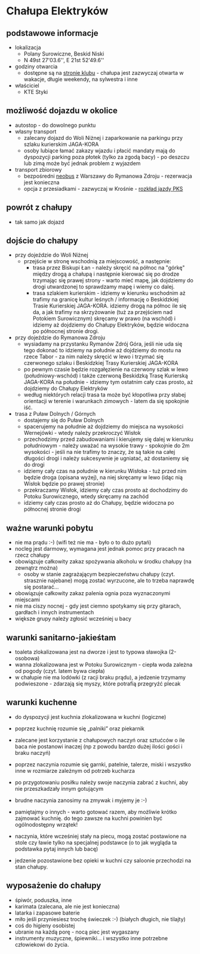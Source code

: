 Chałupa Elektryków
==================

podstawowe informacje
---------------------

* lokalizacja
	* Polany Surowiczne, Beskid Niski
	* N 49st 27'03.6'', E 21st 52'49.6''
* godziny otwarcia
	* dostępne są na [stronie klubu](http://styki.ee.pw.edu.pl/) - chałupa jest zazwyczaj otwarta w wakacje, długie weekendy, na sylwestra i inne
* właściciel
	* KTE Styki

możliwość dojazdu w okolice
---------------------------

* autostop - do dowolnego punktu
* własny transport
	* zalecany dojazd do Woli Niżnej i zaparkowanie na parkingu przy szlaku kurierskim JAGA-KORA
	* osoby lubiące łamać zakazy wjazdu i płacić mandaty mają do dyspozycji parking poza płotek (tylko za zgodą bacy) - po deszczu lub zimą może być jednak problem z wyjazdem
* transport zbiorowy
	* bezpośredni [neobus](http://neobus.pl) z Warszawy do Rymanowa Zdroju - rezerwacja jest konieczna
	* opcja z przesiadkami - zazwyczaj w Krośnie - [rozkład jazdy PKS](http://www.e-podroznik.pl/)

powrót z chałupy
----------------

* tak samo jak dojazd

dojście do chałupy
------------------

* przy dojeździe do Woli Niżnej
	* przejście w stronę wschodnią za miejscowość, a następnie:
		* trasa przez Biskupi Łan - należy skręcić na północ na "górkę" między drogą a chałupą i następnie kierować się po drodze trzymając się prawej strony - warto mieć mapę, jak dojdziemy do drogi utwardzonej to sprawdzamy mapę i wiemy co dalej.
		* trasa szlakiem kurierskim - idziemy w kierunku wschodnim aż trafimy na granicę kultur leśnych / informację o Beskidzkiej Trasie Kurierskiej JAGA-KORA. idziemy drogą na północ ile się da, a jak trafimy na skrzyżowanie (tuż za przejściem nad Potokiem Surowicznym) skręcamy w prawo (na wschód) i idziemy aż dojdziemy do Chałupy Elektryków, będzie widoczna po północnej stronie drogi.
* przy dojeździe do Rymanowa Zdroju
	* wysiadamy na przystanku Rymanów Zdrój Góra, jeśli nie uda się tego dokonać to idziemy na południe aż dojdziemy do mostu na rzece Tabor - za nim należy skręcić w lewo i trzymać się czerwonego szlaku i Beskidzkiej Trasy Kurierskiej JAGA-KORA
	* po pewnym czasie będzie rozgałęzienie na czerwony szlak w lewo (południowy-wschód) i także czerwoną Beskidzką Trasę Kurierską JAGA-KORA na południe - idziemy tym ostatnim cały czas prosto, aż dojdziemy do Chałupy Elektryków
	* według niektórych relacji trasa ta może być kłopotliwa przy słabej orientacji w terenie i warunkach zimowych - latem da się spokojnie iść.
* trasa z Puław Dolnych / Górnych
	* dostajemy się do Puław Dolnych
	* spacerujemy na południe aż dojdziemy do miejsca na wysokości Wernejówki - wtedy należy przekroczyć Wisłok
	* przechodzimy przed zabudowaniami i kierujemy się dalej w kierunku południowym - należy uważać na wysokie trawy - spokojnie do 2m wysokości - jeśli na nie trafimy to znaczy, że są takie na całej długości drogi i należy sukcesywnie je ugniatać, aż dostaniemy się do drogi
	* idziemy cały czas na południe w kierunku Wisłoka - tuż przed nim będzie droga (opisana wyżej), na niej skręcamy w lewo (idąc nią Wisłok będzie po prawej stronie)
	* przekraczamy Wisłok, idziemy cały czas prosto aż dochodzimy do Potoku Surowicznego, wtedy skręcamy na zachód
	* idziemy cały czas prosto aż do Chałupy, będzie widoczna po północnej stronie drogi

ważne warunki pobytu
--------------------

* nie ma prądu :-) (wifi też nie ma - było o to dużo pytań)
* nocleg jest darmowy, wymagana jest jednak pomoc przy pracach na rzecz chałupy
* obowiązuje całkowity zakaz spożywania alkoholu w środku chałupy (na zewnątrz można)
	* osoby w stanie zagrażającym bezpieczeństwu chałupy (czyt. strasznie najebane) mogą zostać wyrzucone, ale to trzeba naprawdę się postarać…
* obowiązuje całkowity zakaz palenia ognia poza wyznaczonymi miejscami
* nie ma ciszy nocnej - gdy jest ciemno spotykamy się przy gitarach, gardłach i innych instrumentach
* większe grupy należy zgłosić wcześniej u bacy

warunki sanitarno-jakieśtam
----------------------------

* toaleta zlokalizowana jest na dworze i jest to typowa sławojka (2-osobowa)
* wanna zlokalizowana jest w Potoku Surowicznym - ciepła woda zależna od pogody (czyt. latem bywa ciepła)
* w chałupie nie ma lodówki (z racji braku prądu), a jedzenie trzymamy podwieszone - zdarzają się myszy, które potrafią przegryźć plecak

warunki kuchenne
----------------

* do dyspozycji jest kuchnia zlokalizowana w kuchni (logiczne)
* poprzez kuchnię rozumie się „palniki” oraz piekarnik
* zalecane jest korzystanie z chałupowych naczyń oraz sztućców o ile baca nie postanowi inaczej (np z powodu bardzo dużej ilości gości i braku naczyń)
* poprzez naczynia rozumie się garnki, patelnie, talerze, miski i wszystko inne w rozmiarze zależnym od potrzeb kucharza
* po przygotowaniu posiłku należy swoje naczynia zabrać z kuchni, aby nie przeszkadzały innym gotującym
* brudne naczynia zanosimy na zmywak i myjemy je :-)
* pamiętajmy o innych - warto gotować razem, aby możliwie krótko zajmować kuchnię. do tego zawsze na kuchni powinien być ogólnodostępny wrzątek!

* naczynia, które wcześniej stały na piecu, mogą zostać postawione na stole czy ławie tylko na specjalnej podstawce (o to jak wygląda ta podstawka pytaj innych lub bacę)
* jedzenie pozostawione bez opieki w kuchni czy saloonie przechodzi na stan chałupy.

wyposażenie do chałupy
----------------------

* śpiwór, poduszka, inne
* karimata (zalecana, ale nie jest konieczna)
* latarka i zapasowe baterie
* miło jeśli przyniesiesz trochę świeczek :-) (białych długich, nie tilajty)
* coś do higieny osobistej
* ubranie na każdą porę - nocą piec jest wygaszany
* instrumenty muzyczne, śpiewniki… i wszystko inne potrzebne człowiekowi do życia.

